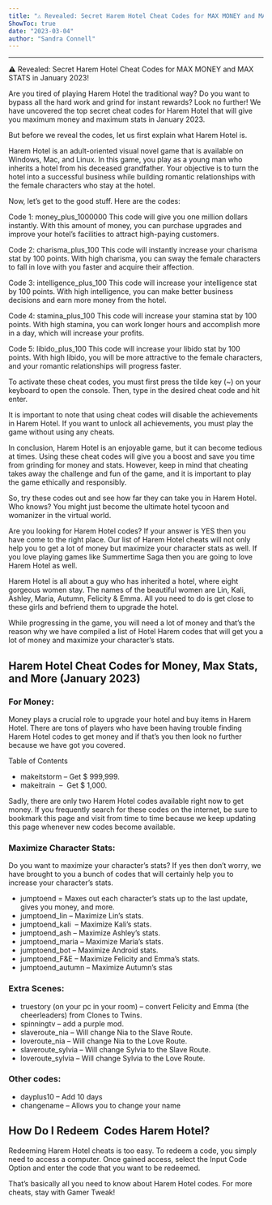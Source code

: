 ```yaml
---
title: "⚠️ Revealed: Secret Harem Hotel Cheat Codes for MAX MONEY and MAX STATS in January 2023!"
ShowToc: true 
date: "2023-03-04"
author: "Sandra Connell"
---
```

*****
⚠️ Revealed: Secret Harem Hotel Cheat Codes for MAX MONEY and MAX STATS in January 2023!

Are you tired of playing Harem Hotel the traditional way? Do you want to bypass all the hard work and grind for instant rewards? Look no further! We have uncovered the top secret cheat codes for Harem Hotel that will give you maximum money and maximum stats in January 2023.

But before we reveal the codes, let us first explain what Harem Hotel is.

Harem Hotel is an adult-oriented visual novel game that is available on Windows, Mac, and Linux. In this game, you play as a young man who inherits a hotel from his deceased grandfather. Your objective is to turn the hotel into a successful business while building romantic relationships with the female characters who stay at the hotel.

Now, let’s get to the good stuff. Here are the codes:

Code 1: money_plus_1000000
This code will give you one million dollars instantly. With this amount of money, you can purchase upgrades and improve your hotel’s facilities to attract high-paying customers.

Code 2: charisma_plus_100
This code will instantly increase your charisma stat by 100 points. With high charisma, you can sway the female characters to fall in love with you faster and acquire their affection.

Code 3: intelligence_plus_100
This code will increase your intelligence stat by 100 points. With high intelligence, you can make better business decisions and earn more money from the hotel.

Code 4: stamina_plus_100
This code will increase your stamina stat by 100 points. With high stamina, you can work longer hours and accomplish more in a day, which will increase your profits.

Code 5: libido_plus_100
This code will increase your libido stat by 100 points. With high libido, you will be more attractive to the female characters, and your romantic relationships will progress faster.

To activate these cheat codes, you must first press the tilde key (~) on your keyboard to open the console. Then, type in the desired cheat code and hit enter.

It is important to note that using cheat codes will disable the achievements in Harem Hotel. If you want to unlock all achievements, you must play the game without using any cheats.

In conclusion, Harem Hotel is an enjoyable game, but it can become tedious at times. Using these cheat codes will give you a boost and save you time from grinding for money and stats. However, keep in mind that cheating takes away the challenge and fun of the game, and it is important to play the game ethically and responsibly.

So, try these codes out and see how far they can take you in Harem Hotel. Who knows? You might just become the ultimate hotel tycoon and womanizer in the virtual world.


Are you looking for Harem Hotel codes? If your answer is YES then you have come to the right place. Our list of Harem Hotel cheats will not only help you to get a lot of money but maximize your character stats as well. If you love playing games like Summertime Saga then you are going to love Harem Hotel as well.
 
Harem Hotel is all about a guy who has inherited a hotel, where eight gorgeous women stay. The names of the beautiful women are Lin, Kali, Ashley, Maria, Autumn, Felicity & Emma. All you need to do is get close to these girls and befriend them to upgrade the hotel. 
 
While progressing in the game, you will need a lot of money and that’s the reason why we have compiled a list of Hotel Harem codes that will get you a lot of money and maximize your character’s stats.
 
## Harem Hotel Cheat Codes for Money, Max Stats, and More (January 2023)
 
### For Money:
 
Money plays a crucial role to upgrade your hotel and buy items in Harem Hotel. There are tons of players who have been having trouble finding Harem Hotel codes to get money and if that’s you then look no further because we have got you covered.
 
Table of Contents
 
- makeitstorm – Get $ 999,999.
 - makeitrain  –  Get $ 1,000.

 
Sadly, there are only two Harem Hotel codes available right now to get money. If you frequently search for these codes on the internet, be sure to bookmark this page and visit from time to time because we keep updating this page whenever new codes become available.
 
### Maximize Character Stats:
 
Do you want to maximize your character’s stats? If yes then don’t worry, we have brought to you a bunch of codes that will certainly help you to increase your character’s stats.
 
- jumptoend = Maxes out each character’s stats up to the last update, gives you money, and more.
 - jumptoend_lin – Maximize Lin’s stats.
 - jumptoend_kali  – Maximize Kali’s stats.
 - jumptoend_ash – Maximize Ashley’s stats.
 - jumptoend_maria – Maximize Maria’s stats.
 - jumptoend_bot – Maximize Android stats.
 - jumptoend_F&E – Maximize Felicity and Emma’s stats.
 - jumptoend_autumn – Maximize Autumn’s stas

 
### Extra Scenes:
 
- truestory (on your pc in your room) – convert Felicity and Emma (the cheerleaders) from Clones to Twins.
 - spinningtv – add a purple mod.
 - slaveroute_nia – Will change Nia to the Slave Route.
 - loveroute_nia – Will change Nia to the Love Route.
 - slaveroute_sylvia – Will change Sylvia to the Slave Route.
 - loveroute_sylvia – Will change Sylvia to the Love Route.

 
### Other codes:
 
- dayplus10 – Add 10 days
 - changename – Allows you to change your name

 
## How Do I Redeem  Codes Harem Hotel?
 
Redeeming Harem Hotel cheats is too easy. To redeem a code, you simply need to access a computer. Once gained access, select the Input Code Option and enter the code that you want to be redeemed.
 
That’s basically all you need to know about Harem Hotel codes. For more cheats, stay with Gamer Tweak!





